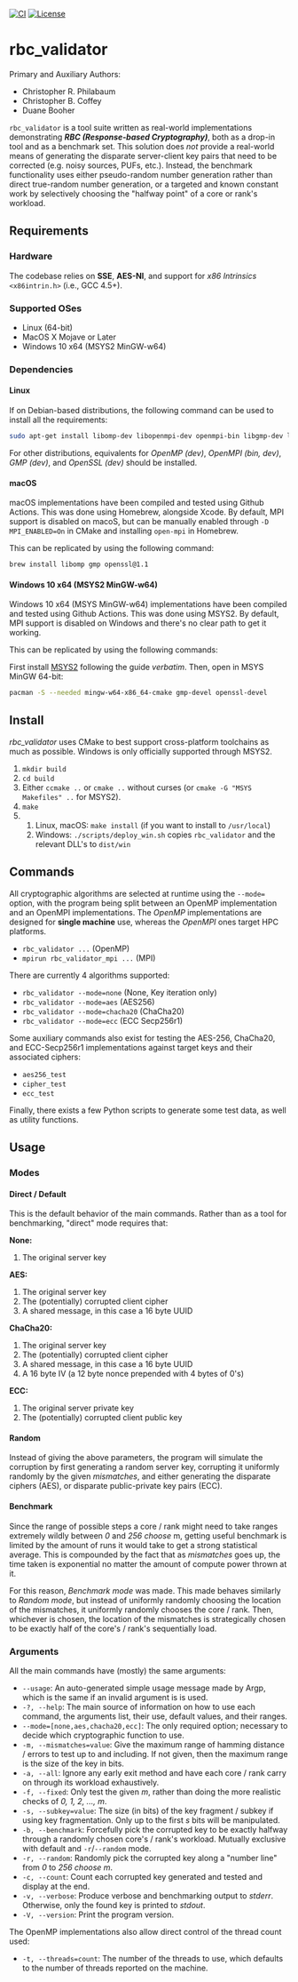 [![CI](https://github.com/GiantDarth/rbc_validator/actions/workflows/ci.yml/badge.svg)](https://github.com/GiantDarth/rbc_validator/actions/workflows/ci.yml)
[![License](https://img.shields.io/github/license/GiantDarth/rbc_validator)](https://opensource.org/licenses/Apache-2.0)

# rbc_validator

Primary and Auxiliary Authors:
* Christopher R. Philabaum  
* Christopher B. Coffey  
* Duane Booher 

`rbc_validator` is a tool suite written as real-world implementations demonstrating
***RBC (Response-based Cryptography)***, both as a drop-in tool and as a benchmark set.
This solution does _not_ provide a real-world means of generating the disparate server-client
key pairs that need to be corrected (e.g. noisy sources, PUFs, etc.). Instead, the benchmark
functionality uses either pseudo-random number generation rather than direct true-random number
generation, or a targeted and known constant work by selectively choosing the "halfway point"
of a core or rank's workload.

## Requirements

### Hardware

The codebase relies on **SSE**, **AES-NI**, and support for _x86 Intrinsics_ `<x86intrin.h>`
(i.e., GCC 4.5+).

### Supported OSes

* Linux (64-bit)
* MacOS X Mojave or Later
* Windows 10 x64 (MSYS2 MinGW-w64)

### Dependencies

#### Linux

If on Debian-based distributions, the following command can be used to install all the requirements:
```bash
sudo apt-get install libomp-dev libopenmpi-dev openmpi-bin libgmp-dev libssl-dev
```

For other distributions, equivalents for _OpenMP (dev)_, _OpenMPI (bin, dev)_, _GMP (dev)_, and
_OpenSSL (dev)_ should be installed.

#### macOS

macOS implementations have been compiled and tested using Github Actions. This was done using Homebrew,
alongside Xcode. By default, MPI support is disabled on macoS, but can be manually enabled through
`-D MPI_ENABLED=On` in CMake and installing `open-mpi` in Homebrew.

This can be replicated by using the following command:
```zsh
brew install libomp gmp openssl@1.1
```

#### Windows 10 x64 (MSYS2 MinGW-w64)

Windows 10 x64 (MSYS MinGW-w64) implementations have been compiled and tested using Github Actions. This
was done using MSYS2. By default, MPI support is disabled on Windows and there's no clear path to get it
working.

This can be replicated by using the following commands:

First install [MSYS2](https://www.msys2.org/#installation) following the guide _verbatim_.
Then, open in MSYS MinGW 64-bit:
```bash
pacman -S --needed mingw-w64-x86_64-cmake gmp-devel openssl-devel
```

## Install

_rbc_validator_ uses CMake to best support cross-platform toolchains as much as possible. Windows is only
officially supported through MSYS2.

1. `mkdir build`
2. `cd build`
3. Either `ccmake ..` or `cmake ..` without curses (or `cmake -G "MSYS Makefiles" ..` for MSYS2).
4. `make`
5.
    1. Linux, macOS: `make install` (if you want to install to `/usr/local`)
    2. Windows: `./scripts/deploy_win.sh` copies `rbc_validator` and the relevant DLL's to `dist/win`

## Commands

All cryptographic algorithms are selected at runtime using the `--mode=` option, with the program being
split between an OpenMP implementation and an OpenMPI implementations. The _OpenMP_ implementations are
designed for **single machine** use, whereas the _OpenMPI_ ones target HPC platforms.

* `rbc_validator ...` (OpenMP)
* `mpirun rbc_validator_mpi ...` (MPI)

There are currently 4 algorithms supported:

* `rbc_validator --mode=none` (None, Key iteration only)
* `rbc_validator --mode=aes` (AES256)
* `rbc_validator --mode=chacha20` (ChaCha20)
* `rbc_validator --mode=ecc` (ECC Secp256r1)

Some auxiliary commands also exist for testing the AES-256, ChaCha20, and ECC-Secp256r1 implementations
against target keys and their associated ciphers:

* `aes256_test`
* `cipher_test`
* `ecc_test`

Finally, there exists a few Python scripts to generate some test data, as well as utility
functions.

## Usage

### Modes

#### Direct / Default

This is the default behavior of the main commands. Rather than as a tool for benchmarking,
"direct" mode requires that:

**None:**
1. The original server key

**AES:**
1. The original server key
2. The (potentially) corrupted client cipher
3. A shared message, in this case a 16 byte UUID

**ChaCha20:**
1. The original server key
2. The (potentially) corrupted client cipher
3. A shared message, in this case a 16 byte UUID
4. A 16 byte IV (a 12 byte nonce prepended with 4 bytes of 0's)

**ECC:**
1. The original server private key
2. The (potentially) corrupted client public key

#### Random

Instead of giving the above parameters, the program will simulate the corruption by first 
generating a random server key, corrupting it uniformly randomly by the given _mismatches_,
and either generating the disparate ciphers (AES), or disparate public-private key pairs (ECC).

#### Benchmark

Since the range of possible steps a core / rank might need to take ranges extremely wildly
between _0_ and _256 choose_ m, getting useful benchmark is limited by the amount of runs
it would take to get a strong statistical average. This is compounded by the fact that as
_mismatches_ goes up, the time taken is exponential no matter the amount of compute power
thrown at it.

For this reason, _Benchmark mode_ was made. This made behaves similarly to _Random mode_,
but instead of uniformly randomly choosing the location of the mismatches, it uniformly
randomly chooses the core / rank. Then, whichever is chosen, the location of the mismatches
is strategically chosen to be exactly half of the core's / rank's sequentially load.

### Arguments

All the main commands have (mostly) the same arguments:

* `--usage`: An auto-generated simple usage message made by Argp, which is the same if an
invalid argument is is used.
* `-?, --help`: The main source of information on how to use each command, the arguments list,
their use, default values, and their ranges.
* `--mode=[none,aes,chacha20,ecc]`: The only required option; necessary to decide which cryptographic
  function to use.
* `-m, --mismatches=value`: Give the maximum range of hamming distance / errors to test up to
and including. If not given, then the maximum range is the size of the key in bits.
* `-a, --all`: Ignore any early exit method and have each core / rank carry on through its
workload exhaustively.
* `-f, --fixed`: Only test the given _m_, rather than doing the more realistic checks of
_0, 1, 2, ..., m_.
* `-s, --subkey=value`: The size (in bits) of the key fragment / subkey if using key
fragmentation. Only up to the first _s_ bits will be manipulated.
* `-b, --benchmark`: Forcefully pick the corrupted key to be exactly halfway through a
randomly chosen core's / rank's workload. Mutually exclusive with default and `-r`/`--random`
mode.
* `-r, --random`: Randomly pick the corrupted key along a "number line" from _0_ to
_256 choose m_.
* `-c, --count`: Count each corrupted key generated and tested and display at the end.
* `-v, --verbose`: Produce verbose and benchmarking output to _stderr_. Otherwise, only the
found key is printed to _stdout_.
* `-V, --version`: Print the program version.

The OpenMP implementations also allow direct control of the thread count used:

* `-t, --threads=count`: The number of the threads to use, which defaults to the number of
threads reported on the machine.
